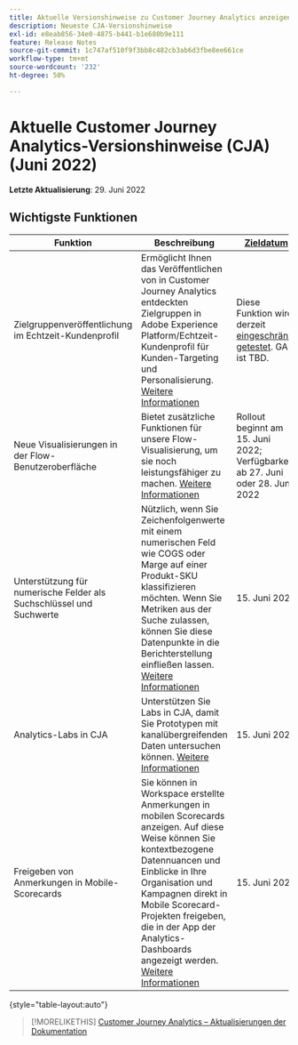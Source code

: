 ```yaml
---
title: Aktuelle Versionshinweise zu Customer Journey Analytics anzeigen
description: Neueste CJA-Versionshinweise
exl-id: e8eab856-34e0-4875-b441-b1e680b9e111
feature: Release Notes
source-git-commit: 1c747af510f9f3bb8c482cb3ab6d3fbe8ee661ce
workflow-type: tm+mt
source-wordcount: '232'
ht-degree: 50%

---
```


# Aktuelle Customer Journey Analytics-Versionshinweise (CJA) (Juni 2022)

**Letzte Aktualisierung**: 29. Juni 2022

## Wichtigste Funktionen

| Funktion | Beschreibung | [Zieldatum](/help/release-notes/releases.md) |
| ----------- | ---------- | ----- |
| Zielgruppenveröffentlichung im Echtzeit-Kundenprofil | Ermöglicht Ihnen das Veröffentlichen von in Customer Journey Analytics entdeckten Zielgruppen in Adobe Experience Platform/Echtzeit-Kundenprofil für Kunden-Targeting und Personalisierung. [Weitere Informationen](https://experienceleague.adobe.com/docs/analytics-platform/using/cja-components/audiences/audiences-overview.html?lang=en) | Diese Funktion wird derzeit [eingeschränkt getestet](/help/release-notes/releases.md). GA ist TBD. |
| Neue Visualisierungen in der Flow-Benutzeroberfläche | Bietet zusätzliche Funktionen für unsere Flow-Visualisierung, um sie noch leistungsfähiger zu machen. [Weitere Informationen](/help/analysis-workspace/visualizations/c-flow/create-flow.md) | Rollout beginnt am 15. Juni 2022; Verfügbarkeit ab 27. Juni oder 28. Juni 2022 |
| Unterstützung für numerische Felder als Suchschlüssel und Suchwerte | Nützlich, wenn Sie Zeichenfolgenwerte mit einem numerischen Feld wie COGS oder Marge auf einer Produkt-SKU klassifizieren möchten. Wenn Sie Metriken aus der Suche zulassen, können Sie diese Datenpunkte in die Berichterstellung einfließen lassen. [Weitere Informationen](https://experienceleague.adobe.com/docs/analytics-platform/using/cja-connections/create-connection.html#numeric) | 15. Juni 2022 |
| Analytics-Labs in CJA | Unterstützen Sie Labs in CJA, damit Sie Prototypen mit kanalübergreifenden Daten untersuchen können. [Weitere Informationen](/help/labs/labs.md) | 15. Juni 2022 |
| Freigeben von Anmerkungen in Mobile-Scorecards | Sie können in Workspace erstellte Anmerkungen in mobilen Scorecards anzeigen. Auf diese Weise können Sie kontextbezogene Datennuancen und Einblicke in Ihre Organisation und Kampagnen direkt in Mobile Scorecard-Projekten freigeben, die in der App der Analytics-Dashboards angezeigt werden. [Weitere Informationen](/help/components/annotations/mobile-annotations.md) | 15. Juni 2022 |

{style=&quot;table-layout:auto&quot;}

>[!MORELIKETHIS]
>[Customer Journey Analytics – Aktualisierungen der Dokumentation](/help/release-notes/doc-changes.md)
